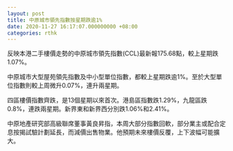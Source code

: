 ```yaml
---
layout: post
title: 中原城市領先指數按星期跌逾1%
date: 2020-11-27 16:17:07.000000000 +08:00
categories: rthk
---
```


反映本港二手樓價走勢的中原城市領先指數(CCL)最新報175.68點，較上星期跌1.07%。

中原城市大型屋苑領先指數及中小型單位指數，都較上星期跌逾1%。至於大型單位指數則較上周微升0.07%，連升兩星期。

四區樓價指數齊跌，是13個星期以來首次。港島區指數跌1.29%，九龍區跌0.8%，連跌兩星期。新界東和新界西分別跌1.06%和2.41%。

中原地產研究部高級聯席董事黃良昇指，本周大部分指數回軟，部分業主或配合定息按揭試驗計劃延長，而減價出售物業。他預期未來樓價反覆，上下波幅可能擴大。
